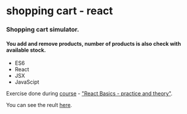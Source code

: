 # shopping cart - react

### Shopping cart simulator. 
#### You add and remove products, number of products is also check with available stock.


- ES6 
- React 
- JSX 
- JavaScipt


Exercise done during [course](www.websamuraj.pl) - ["React Basics - practice and theory"](www.udemy.com/user/samuraj-programowania/).

You can see the reult [here](https://kierepkae.github.io/shoppingCartwithReact/).

